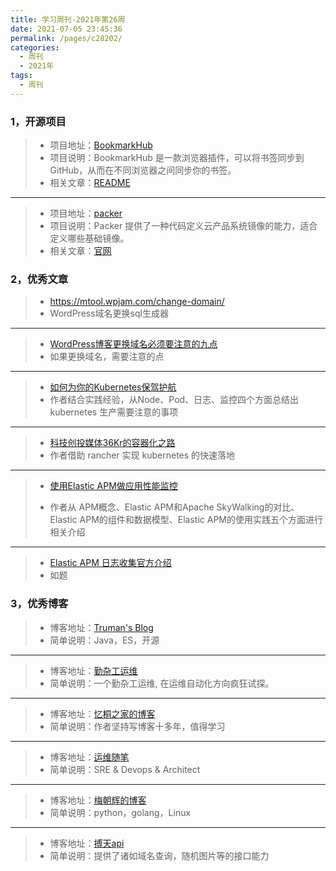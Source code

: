 ```yaml
---
title: 学习周刊-2021年第26周
date: 2021-07-05 23:45:36
permalink: /pages/c28202/
categories:
  - 周刊
  - 2021年
tags:
  - 周刊
---
```


### **1，开源项目**

> - 项目地址：[BookmarkHub](https://github.com/dudor/BookmarkHub)
> - 项目说明：BookmarkHub 是一款浏览器插件，可以将书签同步到GitHub，从而在不同浏览器之间同步你的书签。
> - 相关文章：[README](https://github.com/dudor/BookmarkHub/blob/main/README_cn.md)

----

> - 项目地址：[packer](https://github.com/hashicorp/packer)
> - 项目说明：Packer 提供了一种代码定义云产品系统镜像的能力，适合定义哪些基础镜像。
> - 相关文章：[官网](https://www.packer.io/)

### **2，优秀文章**

> - https://mtool.wpjam.com/change-domain/
>- WordPress域名更换sql生成器

----

>  -   [WordPress博客更换域名必须要注意的九点](http://www.netpc.com.cn/213.html)
>- 如果更换域名，需要注意的点

---

> * [如何为你的Kubernetes保驾护航](https://mp.weixin.qq.com/s/NGadhltif_xWnuLdmFCZIw)
> * 作者结合实践经验，从Node、Pod、日志、监控四个方面总结出 kubernetes 生产需要注意的事项

---

> * [科技创投媒体36Kr的容器化之路](https://www.rancher.cn/blog/2021/2021-01-28-containerization-way-of-36kr/)
> * 作者借助 rancher 实现 kubernetes 的快速落地

---

> * [使用Elastic APM做应用性能监控](https://cloud.tencent.com/developer/article/1543781)
>
> * 作者从 APM概念、Elastic APM和Apache SkyWalking的对比、Elastic APM的组件和数据模型、Elastic APM的使用实践五个方面进行相关介绍

---

> * [Elastic APM 日志收集官方介绍](https://www.elastic.co/guide/en/apm/agent/java/current/log-correlation.html#log-correlation-ingest)
> * 如题

### **3，优秀博客**

> - 博客地址：[Truman's Blog](http://trumandu.github.io/)
> - 简单说明：Java，ES，开源

----

> - 博客地址：[勤杂工运维](https://www.cqops.club/)
> - 简单说明：一个勤杂工运维, 在运维自动化方向疯狂试探。

----

> - 博客地址：[忆桐之家的博客](http://hongyitong.github.io/)
> - 简单说明：作者坚持写博客十多年，值得学习

----

> - 博客地址：[运维随笔](https://wandouduoduo.github.io/)
> - 简单说明：SRE & Devops & Architect

----

> - 博客地址：[梅朝辉的博客](https://hellogitlab.com)
> - 简单说明：python，golang，Linux

---

> - 博客地址：[搏天api](https://api.btstu.cn/)
> - 简单说明：提供了诸如域名查询，随机图片等的接口能力
